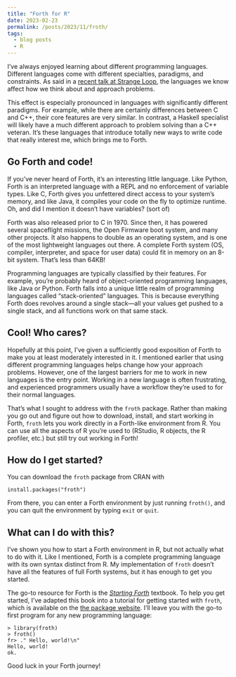 ```yaml
---
title: "Forth for R"
date: 2023-02-23
permalink: /posts/2023/11/froth/
tags:
  - blog posts
  - R
---
```


I’ve always enjoyed learning about different programming languages. Different languages come with different specialties, paradigms, and constraints. As said in a [recent talk at Strange Loop](https://youtu.be/JqYCt9rTG8g?si=e229X822JjPrVrcZ), the languages we know affect how we think about and approach problems.

This effect is especially pronounced in languages with significantly different paradigms. For example, while there are certainly differences between C and C++, their core features are very similar. In contrast, a Haskell specialist will likely have a much different approach to problem solving than a C++ veteran. It’s these languages that introduce totally new ways to write code that really interest me, which brings me to Forth.

## Go Forth and code!

If you’ve never heard of Forth, it’s an interesting little language. Like Python, Forth is an interpreted language with a REPL and no enforcement of variable types. Like C, Forth gives you unfettered direct access to your system’s memory, and like Java, it compiles your code on the fly to optimize runtime. Oh, and did I mention it doesn’t have variables? (sort of)

Forth was also released prior to C in 1970. Since then, it has powered several spaceflight missions, the Open Firmware boot system, and many other projects. It also happens to double as an operating system, and is one of the most lightweight languages out there. A complete Forth system (OS, compiler, interpreter, and space for user data) could fit in memory on an 8-bit system. That’s less than 64KB!

Programming languages are typically classified by their features. For example, you’re probably heard of object-oriented programming languages, like Java or Python. Forth falls into a unique little realm of programming languages called “stack-oriented” languages. This is because everything Forth does revolves around a single stack—all your values get pushed to a single stack, and all functions work on that same stack.

## Cool! Who cares?

Hopefully at this point, I’ve given a sufficiently good exposition of Forth to make you at least moderately interested in it. I mentioned earlier that using different programming languages helps change how your approach problems. However, one of the largest barriers for me to work in new languages is the entry point. Working in a new language is often frustrating, and experienced programmers usually have a workflow they’re used to for their normal languages.

That’s what I sought to address with the `froth` package. Rather than making you go out and figure out how to download, install, and start working in Forth, `froth` lets you work directly in a Forth-like environment from R. You can use all the aspects of R you’re used to (RStudio, R objects, the R profiler, etc.) but still try out working in Forth!

## How do I get started?

You can download the `froth` package from CRAN with
```
install.packages("froth")
```
From there, you can enter a Forth environment by just running `froth()`, and you can quit the environment by typing `exit` or `quit`.

## What can I do with this?

I’ve shown you how to start a Forth environment in R, but not actually what to do with it. Like I mentioned, Forth is a complete programming language with its own syntax distinct from R. My implementation of `froth` doesn’t have all the features of full Forth systems, but it has enough to get you started.

The go-to resource for Forth is the [*Starting Forth*](https://www.forth.com/starting-forth/) textbook. To help you get started, I’ve adapted this book into a tutorial for getting started with `froth`, which is available on the [the package website](https://www.ahl27.com/froth/articles/froth.html). I’ll leave you with the go-to first program for any new programming language:

```
> library(froth)
> froth()
fr> ." Hello, world!\n"
Hello, world!
ok.
```

Good luck in your Forth journey!